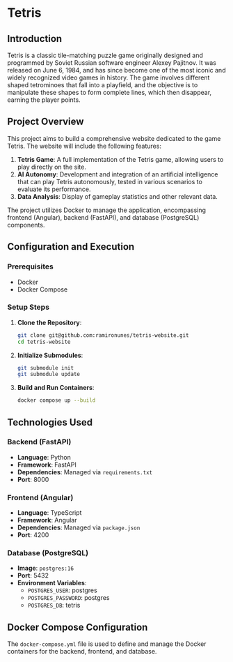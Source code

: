 # Tetris

## Introduction

Tetris is a classic tile-matching puzzle game originally designed and programmed by Soviet Russian software engineer Alexey Pajitnov. It was released on June 6, 1984, and has since become one of the most iconic and widely recognized video games in history. The game involves different shaped tetrominoes that fall into a playfield, and the objective is to manipulate these shapes to form complete lines, which then disappear, earning the player points.

## Project Overview

This project aims to build a comprehensive website dedicated to the game Tetris. The website will include the following features:

1. **Tetris Game**: A full implementation of the Tetris game, allowing users to play directly on the site.
2. **AI Autonomy**: Development and integration of an artificial intelligence that can play Tetris autonomously, tested in various scenarios to evaluate its performance.
3. **Data Analysis**: Display of gameplay statistics and other relevant data.

The project utilizes Docker to manage the application, encompassing frontend (Angular), backend (FastAPI), and database (PostgreSQL) components.

## Configuration and Execution

### Prerequisites

- Docker
- Docker Compose

### Setup Steps

1. **Clone the Repository**:

    ```sh
    git clone git@github.com:ramironunes/tetris-website.git
    cd tetris-website
    ```

2. **Initialize Submodules**:

    ```sh
    git submodule init
    git submodule update
    ```

3. **Build and Run Containers**:

    ```sh
    docker compose up --build
    ```

## Technologies Used

### Backend (FastAPI)

- **Language**: Python
- **Framework**: FastAPI
- **Dependencies**: Managed via `requirements.txt`
- **Port**: 8000

### Frontend (Angular)

- **Language**: TypeScript
- **Framework**: Angular
- **Dependencies**: Managed via `package.json`
- **Port**: 4200

### Database (PostgreSQL)

- **Image**: `postgres:16`
- **Port**: 5432
- **Environment Variables**:
  - `POSTGRES_USER`: postgres
  - `POSTGRES_PASSWORD`: postgres
  - `POSTGRES_DB`: tetris

## Docker Compose Configuration

The `docker-compose.yml` file is used to define and manage the Docker containers for the backend, frontend, and database.
